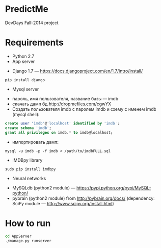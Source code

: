 PredictMe
=========

DevDays Fall-2014 project

Requirements
=========
* Python 2.7
* App server
 + Django 1.7 — https://docs.djangoproject.com/en/1.7/intro/install/
 ```
 pip install django
 ```
* Mysql server
 + пароль, имя пользователя, название базы — imdb
 + скачать дамп бд http://dropmefiles.com/cgwYX
 + Создать пользователя imdb с паролем imdb и схему с именем imdb (mysql shell):
 ```sql
create user 'imdb'@'localhost' identified by 'imdb';
create schema 'imdb';
grant all privileges on imdb.* to imdb@localhost;
```
 + импортировать дамп: 
 ```
mysql -u imdb -p -f imdb < /path/to/imdbFULL.sql
```
* IMDBpy library
```
sudo pip install imdbpy
```
* Neural networks
 + MySQLdb (python2 module) — https://pypi.python.org/pypi/MySQL-python/
 + pybrain (python2 module) from http://pybrain.org/docs/ (dependency: SciPy module — http://www.scipy.org/install.html)

How to run
=========
```bash
cd AppServer
./manage.py runserver
```

